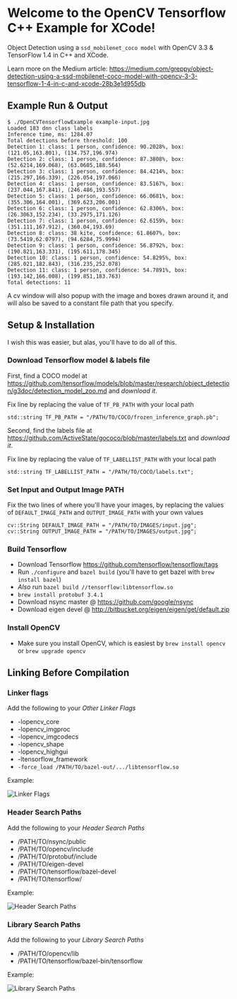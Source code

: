 # Welcome to the OpenCV Tensorflow C++ Example for XCode!

Object Detection using a `ssd_mobilenet_coco model` with OpenCV 3.3 & TensorFlow 1.4 in C++ and XCode.

Learn more on the Medium article:
https://medium.com/greppy/object-detection-using-a-ssd-mobilenet-coco-model-with-opencv-3-3-tensorflow-1-4-in-c-and-xcode-28b3e1d955db

## Example Run & Output

```
$ ./OpenCVTensorflowExample example-input.jpg
Loaded 183 dnn class labels
Inference time, ms: 1284.07
Total detections before threshold: 100
Detection 1: class: 1 person, confidence: 90.2028%, box: (121.05,163.801), (134.757,196.974)
Detection 2: class: 1 person, confidence: 87.3808%, box: (52.6214,169.068), (63.0605,188.564)
Detection 3: class: 1 person, confidence: 84.4214%, box: (215.297,166.339), (226.054,197.066)
Detection 4: class: 1 person, confidence: 83.5167%, box: (237.044,167.841), (246.486,193.557)
Detection 5: class: 1 person, confidence: 66.0681%, box: (355.306,164.001), (369.623,206.001)
Detection 6: class: 1 person, confidence: 62.8306%, box: (26.3063,152.234), (33.2975,171.126)
Detection 7: class: 1 person, confidence: 62.6159%, box: (351.111,167.912), (360.04,193.69)
Detection 8: class: 38 kite, confidence: 61.8607%, box: (73.5419,62.0797), (94.6284,75.9994)
Detection 9: class: 1 person, confidence: 56.8792%, box: (190.821,163.331), (195.611,178.345)
Detection 10: class: 1 person, confidence: 54.8295%, box: (285.021,182.843), (316.235,252.078)
Detection 11: class: 1 person, confidence: 54.7891%, box: (193.142,166.008), (199.851,183.763)
Total detections: 11
```

A cv window will also popup with the image and boxes drawn around it, and will also be saved to a constant file path that you specify.

## Setup & Installation

I wish this was easier, but alas, you'll have to do all of this.

### Download Tensorflow model & labels file

First, find a COCO model at https://github.com/tensorflow/models/blob/master/research/object_detection/g3doc/detection_model_zoo.md and *download it*.

Fix line by replacing the value of `TF_PB_PATH` with your local path
```
std::string TF_PB_PATH = "/PATH/TO/COCO/frozen_inference_graph.pb";
```

Second, find the labels file at https://github.com/ActiveState/gococo/blob/master/labels.txt and *download it*.

Fix line by replacing the value of `TF_LABELLIST_PATH` with your local path
```
std::string TF_LABELLIST_PATH = "/PATH/TO/COCO/labels.txt";
```

### Set Input and Output Image PATH
Fix the two lines of where you'll have your images, by replacing the values of `DEFAULT_IMAGE_PATH` and `OUTPUT_IMAGE_PATH` with your own values
```
cv::String DEFAULT_IMAGE_PATH = "/PATH/TO/IMAGES/input.jpg";
cv::String OUTPUT_IMAGE_PATH = "/PATH/TO/IMAGES/output.jpg";
```

### Build Tensorflow

* Download Tensorflow https://github.com/tensorflow/tensorflow/tags
* Run `./configure` and `bazel build` (you'll have to get bazel with `brew install bazel`)
* _Also_ run `bazel build //tensorflow:libtensorflow.so`
* `brew install protobuf 3.4.1`
* Download nsync master @ https://github.com/google/nsync
* Download eigen devel @ http://bitbucket.org/eigen/eigen/get/default.zip

### Install OpenCV

* Make sure you install OpenCV, which is easiest by `brew install opencv` or `brew upgrade opencv`


## Linking Before Compilation

### Linker flags

Add the following to your *Other Linker Flags*

* -lopencv_core
* -lopencv_imgproc
* -lopencv_imgcodecs
* -lopencv_shape
* -lopencv_highgui
* -ltensorflow_framework
* `-force_load /PATH/TO/bazel-out/.../libtensorflow.so`

Example:

![Linker Flags](https://github.com/moorage/OpenCVTensorflowExample/raw/master/readme-linker-flags.png "Linker Flags")


### Header Search Paths

Add the following to your *Header Search Paths*

* /PATH/TO/nsync/public
* /PATH/TO/opencv/include
* /PATH/TO/protobuf/include
* /PATH/TO/eigen-devel
* /PATH/TO/tensorflow/bazel-devel
* /PATH/TO/tensorflow/

Example:

![Header Search Paths](https://github.com/moorage/OpenCVTensorflowExample/raw/master/readme-header-search-paths.png "Header Search Paths")



### Library Search Paths

Add the following to your *Library Search Paths*

* /PATH/TO/opencv/lib
* /PATH/TO/tensorflow/bazel-bin/tensorflow

Example:

![Library Search Paths](https://github.com/moorage/OpenCVTensorflowExample/raw/master/readme-library-search-paths.png "Library Search Paths")

